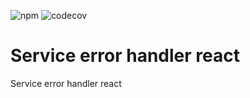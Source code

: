 ![npm](https://img.shields.io/npm/v/@txo-peer-dep/service-error-handler-react)
![codecov](https://img.shields.io/codecov/c/github/technology-studio/service-error-handler-react-peer)
# Service error handler react #

Service error handler react
